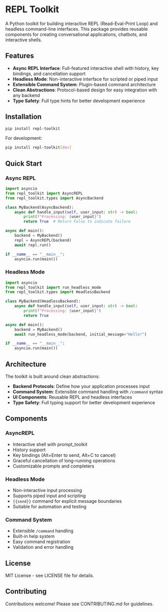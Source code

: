 # REPL Toolkit

A Python toolkit for building interactive REPL (Read-Eval-Print Loop) and headless command-line interfaces. This package provides reusable components for creating conversational applications, chatbots, and interactive shells.

## Features

- **Async REPL Interface**: Full-featured interactive shell with history, key bindings, and cancellation support
- **Headless Mode**: Non-interactive interface for scripted or piped input
- **Extensible Command System**: Plugin-based command architecture
- **Clean Abstractions**: Protocol-based design for easy integration with any backend
- **Type Safety**: Full type hints for better development experience

## Installation

```bash
pip install repl-toolkit
```

For development:
```bash
pip install repl-toolkit[dev]
```

## Quick Start

### Async REPL

```python
import asyncio
from repl_toolkit import AsyncREPL
from repl_toolkit.types import AsyncBackend

class MyBackend(AsyncBackend):
    async def handle_input(self, user_input: str) -> bool:
        print(f"Processing: {user_input}")
        return True  # Return False to indicate failure

async def main():
    backend = MyBackend()
    repl = AsyncREPL(backend)
    await repl.run()

if __name__ == "__main__":
    asyncio.run(main())
```

### Headless Mode

```python
import asyncio
from repl_toolkit import run_headless_mode
from repl_toolkit.types import HeadlessBackend

class MyBackend(HeadlessBackend):
    async def handle_input(self, user_input: str) -> bool:
        print(f"Processing: {user_input}")
        return True

async def main():
    backend = MyBackend()
    await run_headless_mode(backend, initial_message="Hello!")

if __name__ == "__main__":
    asyncio.run(main())
```

## Architecture

The toolkit is built around clean abstractions:

- **Backend Protocols**: Define how your application processes input
- **Command System**: Extensible command handling with `/command` syntax
- **UI Components**: Reusable REPL and headless interfaces
- **Type Safety**: Full typing support for better development experience

## Components

### AsyncREPL
- Interactive shell with prompt_toolkit
- History support
- Key bindings (Alt+Enter to send, Alt+C to cancel)
- Graceful cancellation of long-running operations
- Customizable prompts and completers

### Headless Mode
- Non-interactive input processing
- Supports piped input and scripting
- `{{send}}` command for explicit message boundaries
- Suitable for automation and testing

### Command System
- Extensible `/command` handling
- Built-in help system
- Easy command registration
- Validation and error handling

## License

MIT License - see LICENSE file for details.

## Contributing

Contributions welcome! Please see CONTRIBUTING.md for guidelines.
